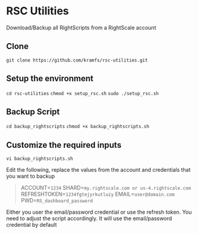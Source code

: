 RSC Utilities
===================

Download/Backup all RightScripts from a RightScale account

Clone
-------------
`git clone https://github.com/kramfs/rsc-utilities.git`

Setup the environment
-------------
`cd rsc-utilities`
`chmod +x setup_rsc.sh`
`sudo ./setup_rsc.sh`

Backup Script
-------------
`cd backup_rightscripts`
`chmod +x backup_rightscripts.sh`

Customize the required inputs
-------------
`vi backup_rightscripts.sh`

Edit the following, replace the values from the account and credentials that you want to backup
> ACCOUNT=`1234`
SHARD=`my.rightscale.com or us-4.rightscale.com `
REFRESHTOKEN=`1234fgtejyrkutluiy`
EMAIL=`user@domain.com`
PWD=`RS_dashboard_password`

Either you user the email/password credential or use the refresh token. You need to adjust the script accordingly. It will use the email/password credential by default

